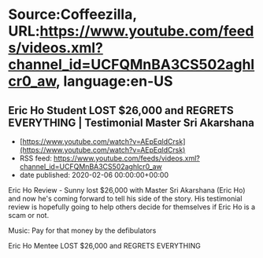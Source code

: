 # Source:Coffeezilla, URL:https://www.youtube.com/feeds/videos.xml?channel_id=UCFQMnBA3CS502aghlcr0_aw, language:en-US

## Eric Ho Student LOST $26,000 and REGRETS EVERYTHING | Testimonial Master Sri Akarshana
 - [https://www.youtube.com/watch?v=AEpEqldCrsk](https://www.youtube.com/watch?v=AEpEqldCrsk)
 - RSS feed: https://www.youtube.com/feeds/videos.xml?channel_id=UCFQMnBA3CS502aghlcr0_aw
 - date published: 2020-02-06 00:00:00+00:00

Eric Ho Review - Sunny lost $26,000 with Master Sri Akarshana (Eric Ho) and now he's coming forward to tell his side of the story. His testimonial review is hopefully going to help others decide for themselves if Eric Ho is a scam or not.

Music: 
Pay for that money by the defibulators

Eric Ho Mentee LOST $26,000 and REGRETS EVERYTHING

